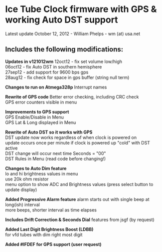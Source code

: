 # **Ice Tube Clock firmware with GPS & working Auto DST support** #

Latest update October 12, 2012 - William Phelps - wm (at) usa.net 
 
## **Includes the following modifications:** ##

**Updates in v121012wm**
 12oct12 - fix set volume low/high  
 06oct12 - fix Auto DST in southern hemisphere  
 27sep12 - add support for 9600 bps gps  
 28aug12 - fix check for space in gps buffer (string null term)
 
**Changes to run on Atmega328p**
Interrupt names

**Rewrite of GPS code**
Better error checking, including CRC check  
GPS error counters visible in menu

**Improvements to GPS support**  
GPS Enable/Disable in Menu  
GPS Lat & Long displayed in Menu

**Rewrite of Auto DST so it works with GPS**  
DST update now works regardless of when clock is powered on  
update occurs once per minute if clock is powered up "cold" with DST active  
DST change will occur next time Seconds = "00"  
DST Rules in Menu (read code before changing!)

**Changes to Auto Dim feature**  
lo and hi brightness values in menu  
use 20k ohm resistor  
menu option to show ADC and Brightness values (press select button to update display)

**Added Progressive Alarm feature**
alarm starts out with single beep at long(ish) interval  
more beeps, shorter interval as time elapses

**Includes Drift Correction & Seconds Dial** features from jsgf (by request)

**Added Last Digit Brightness Boost (LDBB)**  
for vfd tubes with dim right most digit

**Added #IFDEF for GPS support (user request)**

 